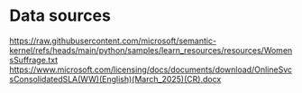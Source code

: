 # Data sources

https://raw.githubusercontent.com/microsoft/semantic-kernel/refs/heads/main/python/samples/learn_resources/resources/WomensSuffrage.txt
https://www.microsoft.com/licensing/docs/documents/download/OnlineSvcsConsolidatedSLA(WW)(English)(March_2025)(CR).docx
